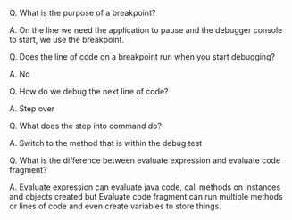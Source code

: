 Q.  What is the purpose of a breakpoint?

A.  On the line we need the application to pause and the debugger console to start, we use the breakpoint.

Q.  Does the line of code on a breakpoint run when you start debugging?

A.  No

Q.  How do we debug the next line of code?

A.  Step over

Q.  What does the step into command do?

A.  Switch to the method that is within the debug test

Q.  What is the difference between evaluate expression and evaluate code fragment?

A.  Evaluate expression can evaluate java code, call methods on instances and objects created but
    Evaluate code fragment can run multiple methods or lines of code and even create variables to store things.
